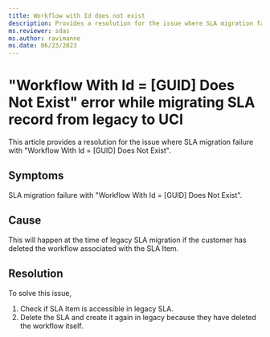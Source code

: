 ```yaml
---
title: Workflow with Id does not exist
description: Provides a resolution for the issue where SLA migration failure with "Workflow With Id = [GUID] Does Not Exist".
ms.reviewer: sdas
ms.author: ravimanne
ms.date: 06/23/2023
---
```

# "Workflow With Id = [GUID] Does Not Exist" error while migrating SLA record from legacy to UCI

This article provides a resolution for the issue where SLA migration failure with "Workflow With Id = [GUID] Does Not Exist".

## Symptoms

SLA migration failure with "Workflow With Id = [GUID] Does Not Exist".

## Cause

This will happen at the time of legacy SLA migration if the customer has deleted the workflow associated with the SLA Item.

## Resolution

To solve this issue, 

1.	Check if SLA Item is accessible in legacy SLA.
2.	Delete the SLA and create it again in legacy because they have deleted the workflow itself.
